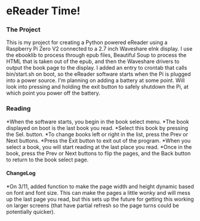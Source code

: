 # eReader Time! #

### The Project ###
This is my project for creating a Python powered eReader using a Raspberry Pi Zero V2 connected to a 2.7 inch Waveshare eInk display. I use the ebooklib to process through epub files, Beautiful Soup to process the HTML that is taken out of the epub, and then the Waveshare drivers to output the book page to the display.
I added an entry to crontab that calls bin/start.sh on boot, so the eReader software starts when the Pi is plugged into a power source. I'm planning on adding a battery at some point. Will look into pressing and holding the exit button to safely shutdown the Pi, at which point you power off the battery.

### Reading ###
*When the software starts, you begin in the book select menu. 
*The book displayed on boot is the last book you read. 
*Select this book by pressing the Sel. button. 
*To change books left or right in the list, press the Prev or Next buttons. 
*Press the Exit button to exit out of the program. 
*When you select a book, you will start reading at the last place you read. 
*Once in the book, press the Prev or Next buttons to flip the pages, and the Back button to return to the book select page. 

#### ChangeLog ####
*On 3/11, added function to make the page width and height dynamic based on font and font size. This can make the pages a little wonky and will mess up the last page you read, but this sets up the future for getting this working on larger screens (that have partial refresh so the page turns could be potentially quicker).


